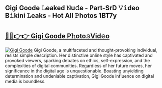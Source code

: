 ## Gigi Goode 𝙻eaked 𝙽u𝚍e - Part-SrD 𝚅𝚒deo B𝚒kini 𝙻eaks - Hot All 𝙿hotos 1BT7y

# <h2><a href="http://ld30fr.urlbe.top/?page=Gigi+Goode">🔗🔗👉👉 Gigi Goode P𝚑oto𝚜Vid𝚎o</a></h2>

[![Gigi Goode](https://i.imgur.com/eBuTRDB.gif)](http://ld30fr.urlbe.top/?page=Gigi+Goode)
Gigi Goode, a multifaceted and thought-provoking individual, resists simple description. Her distinctive online style has captivated and provoked viewers, sparking debates on ethics, self-expression, and the complexities of digital communities. Regardless of her future moves, her significance in the digital age is unquestionable. Boasting unyielding determination and undeniable captivation, Gigi Goode influence on digital media is boundless.
